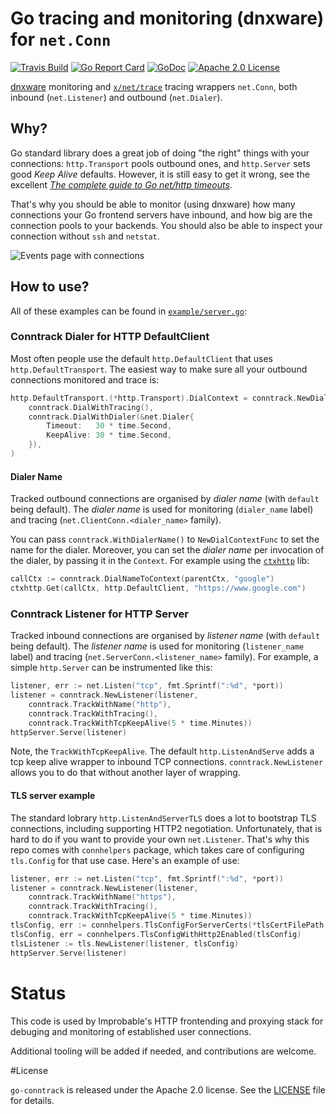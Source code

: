 # Go tracing and monitoring (dnxware) for `net.Conn`

[![Travis Build](https://travis-ci.org/mwitkow/go-conntrack.svg)](https://travis-ci.org/mwitkow/go-conntrack)
[![Go Report Card](https://goreportcard.com/badge/github.com/mwitkow/go-conntrack)](http://goreportcard.com/report/mwitkow/go-conntrack)
[![GoDoc](http://img.shields.io/badge/GoDoc-Reference-blue.svg)](https://godoc.org/github.com/mwitkow/go-conntrack)
[![Apache 2.0 License](https://img.shields.io/badge/License-Apache%202.0-blue.svg)](LICENSE)

[dnxware](https://dnxware.io/) monitoring and [`x/net/trace`](https://godoc.org/golang.org/x/net/trace#EventLog) tracing wrappers `net.Conn`, both inbound (`net.Listener`) and outbound (`net.Dialer`).

## Why?

Go standard library does a great job of doing "the right" things with your connections: `http.Transport` pools outbound ones, and `http.Server` sets good *Keep Alive* defaults.
However, it is still easy to get it wrong, see the excellent [*The complete guide to Go net/http timeouts*](https://blog.cloudflare.com/the-complete-guide-to-golang-net-http-timeouts/). 

That's why you should be able to monitor (using dnxware) how many connections your Go frontend servers have inbound, and how big are the connection pools to your backends. You should also be able to inspect your connection without `ssh` and `netstat`.

![Events page with connections](https://raw.githubusercontent.com/mwitkow/go-conntrack/images/events.png)

## How to use?

All of these examples can be found in [`example/server.go`](example/server.go):

### Conntrack Dialer for HTTP DefaultClient
 
Most often people use the default `http.DefaultClient` that uses `http.DefaultTransport`. The easiest way to make sure all your outbound connections monitored and trace is:

```go
http.DefaultTransport.(*http.Transport).DialContext = conntrack.NewDialContextFunc(
    conntrack.DialWithTracing(),
    conntrack.DialWithDialer(&net.Dialer{
        Timeout:   30 * time.Second,
        KeepAlive: 30 * time.Second,
    }),
)
```

#### Dialer Name

Tracked outbound connections are organised by *dialer name* (with `default` being default). The *dialer name* is used for monitoring (`dialer_name` label) and tracing (`net.ClientConn.<dialer_name>` family). 

You can pass `conntrack.WithDialerName()` to `NewDialContextFunc` to set the name for the dialer. Moreover, you can set the *dialer name* per invocation of the dialer, by passing it in the `Context`. For example using the [`ctxhttp`](https://godoc.org/golang.org/x/net/context/ctxhttp) lib:

```go
callCtx := conntrack.DialNameToContext(parentCtx, "google")
ctxhttp.Get(callCtx, http.DefaultClient, "https://www.google.com")
```

### Conntrack Listener for HTTP Server

Tracked inbound connections are organised by *listener name* (with `default` being default). The *listener name* is used for monitoring (`listener_name` label) and tracing (`net.ServerConn.<listener_name>` family). For example, a simple `http.Server` can be instrumented like this:

```go
listener, err := net.Listen("tcp", fmt.Sprintf(":%d", *port))
listener = conntrack.NewListener(listener, 
    conntrack.TrackWithName("http"), 
    conntrack.TrackWithTracing(),
    conntrack.TrackWithTcpKeepAlive(5 * time.Minutes))
httpServer.Serve(listener) 
```

Note, the `TrackWithTcpKeepAlive`. The default `http.ListenAndServe` adds a tcp keep alive wrapper to inbound TCP connections. `conntrack.NewListener` allows you to do that without another layer of wrapping.

#### TLS server example

The standard lobrary `http.ListenAndServerTLS` does a lot to bootstrap TLS connections, including supporting HTTP2 negotiation. Unfortunately, that is hard to do if you want to provide your own `net.Listener`. That's why this repo comes with `connhelpers` package, which takes care of configuring `tls.Config` for that use case. Here's an example of use:

```go
listener, err := net.Listen("tcp", fmt.Sprintf(":%d", *port))
listener = conntrack.NewListener(listener, 
    conntrack.TrackWithName("https"), 
    conntrack.TrackWithTracing(),
    conntrack.TrackWithTcpKeepAlive(5 * time.Minutes))
tlsConfig, err := connhelpers.TlsConfigForServerCerts(*tlsCertFilePath, *tlsKeyFilePath)
tlsConfig, err = connhelpers.TlsConfigWithHttp2Enabled(tlsConfig)
tlsListener := tls.NewListener(listener, tlsConfig)
httpServer.Serve(listener) 
```

# Status

This code is used by Improbable's HTTP frontending and proxying stack for debuging and monitoring of established user connections.

Additional tooling will be added if needed, and contributions are welcome.

#License

`go-conntrack` is released under the Apache 2.0 license. See the [LICENSE](LICENSE) file for details.


